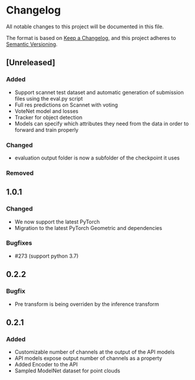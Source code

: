 # Changelog
All notable changes to this project will be documented in this file.

The format is based on [Keep a Changelog](https://keepachangelog.com/en/1.0.0/),
and this project adheres to [Semantic Versioning](https://semver.org/spec/v2.0.0.html).

## [Unreleased]

### Added
- Support scannet test dataset and automatic generation of submission files using the eval.py script
- Full res predictions on Scannet with voting
- VoteNet model and losses
- Tracker for object detection
- Models can specify which attributes they need from the data in order to forward and train properly

### Changed
- evaluation output folder is now a subfolder of the checkpoint it uses

### Removed


## 1.0.1

### Changed
- We now support the latest PyTorch
- Migration to the latest PyTorch Geometric and dependencies

### Bugfixes
- #273 (support python 3.7)

## 0.2.2
### Bugfix
- Pre transform is being overriden by the inference transform

## 0.2.1
### Added
- Customizable number of channels at the output of the API models
- API models expose output number of channels as a property
- Added Encoder to the API
- Sampled ModelNet dataset for point clouds
